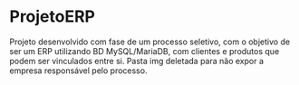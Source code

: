 # ProjetoERP
Projeto desenvolvido com  fase de um processo seletivo, com o objetivo de ser um ERP utilizando BD MySQL/MariaDB, com clientes e produtos que podem ser vinculados entre si. Pasta img deletada para não expor a empresa responsável pelo processo.
